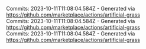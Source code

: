 Commits: 2023-10-11T11:08:04.584Z - Generated via https://github.com/marketplace/actions/artificial-grass
<br>
Commits: 2023-10-11T11:08:04.584Z - Generated via https://github.com/marketplace/actions/artificial-grass
<br>
Commits: 2023-10-11T11:08:04.584Z - Generated via https://github.com/marketplace/actions/artificial-grass
<br>
